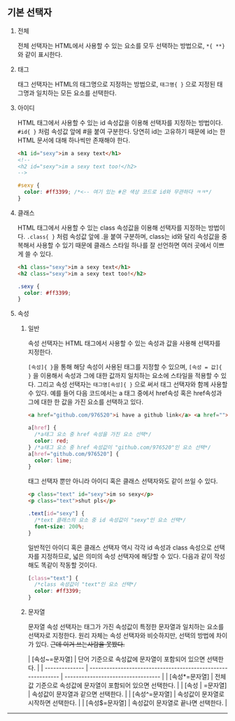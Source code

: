 ## 기본 선택자

1. 전체

   전체 선택자는 HTML에서 사용할 수 있는 요소를 모두 선택하는 방법으로, `*{ **}` 와 같이 표시한다.

2. 태그

   태그 선택자는 HTML의 태그명으로 지정하는 방법으로, `태그명{ }` 으로 지정된 태그명과 일치하는 모든 요소를 선택한다.

3. 아이디

   HTML 태그에서 사용할 수 있는 id 속성값을 이용해 선택자를 지정하는 방법이다. `#id{ }` 처럼 속성값 앞에 #을 붙여 구분한다. 당연히 id는 고유하기 때문에 id는 한 HTML 문서에 대해 하나씩만 존재해야 한다.

   ```html
   <h1 id="sexy">im a sexy text</h1>
   <!-- 
   <h2 id="sexy">im a sexy text too!</h2> 
   -->
   ```

   ```css
   #sexy {
     color: #ff3399; /*<-- 여기 있는 #은 색상 코드로 id와 무관하다 ㅋㅋ*/
   }
   ```

4. 클래스

   HTML 태그에서 사용할 수 있는 class 속성값을 이용해 선택자를 지정하는 방법이다. `.class{ }` 처럼 속성값 앞에 .을 붙여 구분하며, class는 id와 달리 속성값을 중복해서 사용할 수 있기 때문에 클래스 스타일 하나를 잘 선언하면 여러 곳에서 이쁘게 쓸 수 있다.

   ```html
   <h1 class="sexy">im a sexy text</h1>
   <h2 class="sexy">im a sexy text too!</h2>
   ```

   ```css
   .sexy {
     color: #ff3399;
   }
   ```

5. 속성

   1. 일반

      속성 선택자는 HTML 태그에서 사용할 수 있는 속성과 값을 사용해 선택자를 지정한다.

      `[속성]{ }`을 통해 해당 속성이 사용된 태그를 지정할 수 있으며, `[속성 = 값]{ }` 을 이용해서 속성과 그에 대한 값까지 일치하는 요소에 스타일을 적용할 수 있다. 그리고 속성 선택자는 `태그명[속성]{ }` 으로 써서 태그 선택자와 함께 사용할 수 있다. 예를 들어 다음 코드에서는 a 태그 중에서 href속성 혹은 href속성과 그에 대한 한 값을 가진 요소를 선택하고 있다.

      ```html
      <a href="github.com/976520">i have a github link</a> <a href="">but i dont have lol</a>
      ```

      ```css
      a[href] {
        /*a태그 요소 중 href 속성을 가진 요소 선택*/
        color: red;
      } /*a태그 요소 중 href 속성값이 "github.com/976520"인 요소 선택*/
      a[href="github.com/976520"] {
        color: lime;
      }
      ```

      태그 선택자 뿐만 아니라 아이디 혹은 클래스 선택자와도 같이 쓰일 수 있다.

      ```html
      <p class="text" id="sexy">im so sexy</p>
      <p class="text">shut pls</p>
      ```

      ```css
      .text[id="sexy"] {
        /*text 클래스의 요소 중 id 속성값이 "sexy"인 요소 선택*/
        font-size: 200%;
      }
      ```

      일반적인 아이디 혹은 클래스 선택자 역시 각각 id 속성과 class 속성으로 선택자를 지정하므로, 넓은 의미의 속성 선택자에 해당할 수 있다. 다음과 같이 작성해도 똑같이 작동할 것이다.

      ```css
      [class="text"] {
        /*class 속성값이 "text"인 요소 선택*/
        color: #ff3399;
      }
      ```

   2. 문자열

      문자열 속성 선택자는 태그가 가진 속성값이 특정한 문자열과 일치하는 요소를 선택자로 지정한다. 원리 자체는 속성 선택자와 비슷하지만, 선택의 방법에 차이가 있다. ~~근데 이거 쓰는사람을 못봤다.~~

      | [속성~=문자열] | 단어 기준으로 속성값에 문자열이 포함되어 있으면 선택한다.    |
      | -------------- | ------------------------------------------------------------ | ---------------------------------- |
      | [속성*=문자열] | 전체 값 기준으로 속성값에 문자열이 포함되어 있으면 선택한다. |
      | [속성          | =문자열]                                                     | 속성값이 문자열과 같으면 선택한다. |
      | [속성^=문자열] | 속성값이 문자열로 시작하면 선택한다.                         |
      | [속성$=문자열] | 속성값이 문자열로 끝나면 선택한다.                           |

---
